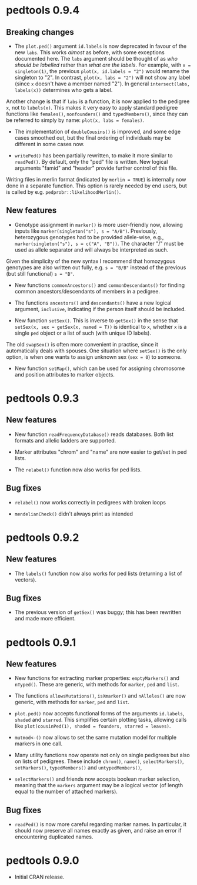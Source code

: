 # pedtools 0.9.4

## Breaking changes

* The `plot.ped()` argument `id.labels` is now deprecated in favour of the new `labs`. This works *almost* as before, with some exceptions documented here. The `labs` argument should be thought of as *who should be labelled* rather than *what are the labels*. For example, with `x = singleton(1)`, the previous `plot(x, id.labels = "2")` would rename the singleton to "2". In contrast, `plot(x, labs = "2")` will not show any label (since `x` doesn't have a member named "2"). In general `intersect(labs, labels(x))` determines who gets a label.

Another change is that if `labs` is a function, it is now applied to the pedigree `x`, not to `labels(x)`. This makes it very easy to apply standard pedigree functions like `females()`, `nonfounders()` and `typedMembers()`, since they can be referred to simply by name: `plot(x, labs = females)`.

* The implementation of `doubleCousins()` is improved, and some edge cases smoothed out, but the final ordering of individuals may be different in some cases now.

* `writePed()` has been partially rewritten, to make it more similar to `readPed()`. By default, only the "ped" file is written. New logical arguments "famid" and "header" provide further control of this file. 

Writing files in merlin format (indicated by `merlin = TRUE`) is internally now done in a separate function. This option is rarely needed by end users, but is called by e.g. `pedprobr::likelihoodMerlin()`.

## New features

* Genotype assignment in `marker()` is more user-friendly now, allowing inputs like `marker(singleton("s"), s = "A/B")`. Previously, heterozygous genotypes had to be provided allele-wise, e.g., `marker(singleton("s"), s = c("A", "B"))`. The character "/" must be used as allele separator and will always be interpreted as such. 

Given the simplicity of the new syntax I recommend that homozygous genotypes are also written out fully, e.g. `s = "B/B"` instead of the previous (but still functional) `s = "B"`.

* New functions `commonAncestors()` and `commonDescendants()` for finding common ancestors/descendants of members in a pedigree.

* The functions `ancestors()` and `descendants()` have a new logical argument, `inclusive`, indicating if the person itself should be included.

* New function `setSex()`. This is inverse to `getSex()` in the sense that `setSex(x, sex = getSex(x, named = T))` is identical to `x`, whether `x` is a single `ped` object or a list of such (with unique ID labels).

The old `swapSex()` is often more convenient in practise, since it automatically deals with spouses. One situation where `setSex()` is the only option, is when one wants to assign unknown sex (`sex = 0`) to someone.

* New function `setMap()`, which can be used for assigning chromosome and position attributes to marker objects.


# pedtools 0.9.3

## New features

* New function `readFrequencyDatabase()` reads databases. Both list formats and
allelic ladders are supported.

* Marker attributes "chrom" and "name" are now easier to get/set in ped lists.

* The `relabel()` function now also works for ped lists.

## Bug fixes

* `relabel()` now works correctly in pedigrees with broken loops

* `mendelianCheck()` didn't always print as intended


# pedtools 0.9.2

## New features

* The `labels()` function now also works for ped lists (returning a list of vectors).

## Bug fixes

* The previous version of `getSex()` was buggy; this has been rewritten and made more efficient.


# pedtools 0.9.1

## New features

* New functions for extracting marker properties: `emptyMarkers()` and `nTyped()`. 
These are generic, with methods for `marker`, `ped` and `list`.

* The functions `allowsMutations()`, `isXmarker()` and `nAlleles()` are now generic, 
with methods for `marker`, `ped` and `list`.

* `plot.ped()` now accepts functional forms of the arguments `id.labels`, `shaded` 
and `starred`. This simplifies certain plotting tasks, allowing calls like 
`plot(cousinPed(1), shaded = founders, starred = leaves)`.

* `mutmod<-()` now allows to set the same mutation model for multiple markers 
in one call.

* Many utility functions now operate not only on single pedigrees but also on 
lists of pedigrees. These include `chrom()`, `name()`, `selectMarkers()`, 
`setMarkers()`, `typedMembers()` and `untypedMembers()`, 

* `selectMarkers()` and friends now accepts boolean marker selection, meaning that 
the `markers` argument may be a logical vector (of length equal to the number of 
attached markers).

## Bug fixes

* `readPed()` is now more careful regarding marker names. In particular, it should
now preserve all names exactly as given, and raise an error if encountering duplicated 
names.

# pedtools 0.9.0

* Initial CRAN release.
